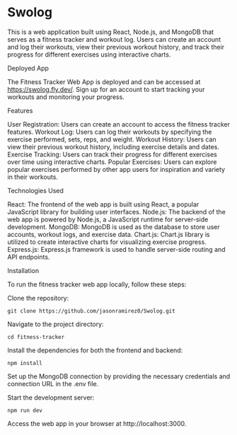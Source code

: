 # Swolog

This is a web application built using React, Node.js, and MongoDB that serves as a fitness tracker and workout log. Users can create an account and log their workouts, view their previous workout history, and track their progress for different exercises using interactive charts.

Deployed App

The Fitness Tracker Web App is deployed and can be accessed at https://swolog.fly.dev/. Sign up for an account to start tracking your workouts and monitoring your progress.

Features

User Registration: Users can create an account to access the fitness tracker features.
Workout Log: Users can log their workouts by specifying the exercise performed, sets, reps, and weight.
Workout History: Users can view their previous workout history, including exercise details and dates.
Exercise Tracking: Users can track their progress for different exercises over time using interactive charts.
Popular Exercises: Users can explore popular exercises performed by other app users for inspiration and variety in their workouts.

Technologies Used

React: The frontend of the web app is built using React, a popular JavaScript library for building user interfaces.
Node.js: The backend of the web app is powered by Node.js, a JavaScript runtime for server-side development.
MongoDB: MongoDB is used as the database to store user accounts, workout logs, and exercise data.
Chart.js: Chart.js library is utilized to create interactive charts for visualizing exercise progress.
Express.js: Express.js framework is used to handle server-side routing and API endpoints.
    
Installation

To run the fitness tracker web app locally, follow these steps:

Clone the repository:

    git clone https://github.com/jasonramirez0/Swolog.git
  
Navigate to the project directory:

    cd fitness-tracker

Install the dependencies for both the frontend and backend:

    npm install
    
Set up the MongoDB connection by providing the necessary credentials and connection URL in the .env file.

Start the development server:

    npm run dev

Access the web app in your browser at http://localhost:3000. 

